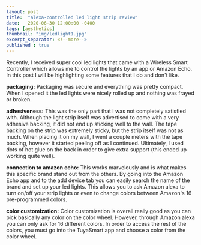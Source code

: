 ```yaml
---
layout: post
title:  "alexa-controlled led light strip review"
date:   2020-06-30 12:00:00 -0400
tags: [aesthetics]
thumbnail: "img/ledlight1.jpg"
excerpt_separator: <!--more-->
published : true
---
```


Recently, I received super cool led lights that came with a Wireless Smart Controller which allows me to control the lights by an app or Amazon Echo. In this post I will be highlighting some features that I do and don't like.

<!--more-->

<b>packaging:</b> Packaging was secure and everything was pretty compact. When I opened it the led lights were nicely
 rolled up and
 nothing was frayed or broken.


<b>adhesiveness:</b> This was the only part that I was not completely satisfied with. Although the light strip itself
 was advertised to come with a very adhesive backing, it did not end up sticking well to the wall. The tape backing on the strip was extremely sticky, but the strip itself was not as much. When placing it on my wall, I went a couple meters with the tape backing, however it started peeling off as I continued. Ultimately, I used dots of hot glue on the back in order to give extra support (this ended up working quite well).


<b>connection to amazon echo:</b> This works marvelously and is what makes this specific brand stand out from the
 others. By going into the Amazon Echo
 app and to the add device tab you can easily search the name of the brand and set up your led lights. This allows
  you to ask Amazon alexa to turn on/off your strip lights or even to change colors between Amazon's 16 pre-programmed
   colors.


<b>color customization:</b> Color customization is overall really good as you can pick basically any color on the
 color wheel. However, through
 Amazon alexa you can only ask for 16 different colors. In order to access the rest of the colors, you must go into
  the TuyaSmart app and choose a color from the color wheel.

